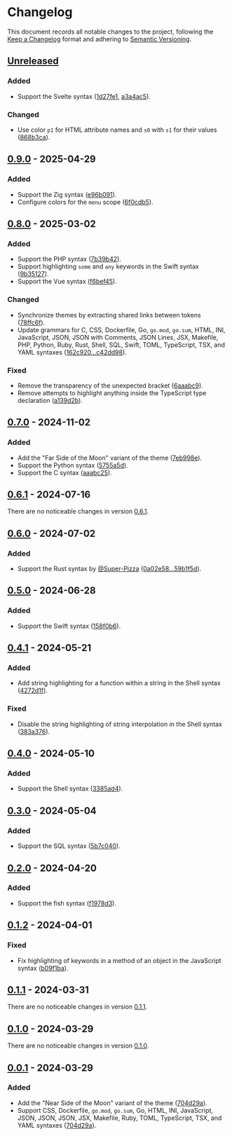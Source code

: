 # Changelog

This document records all notable changes to the project, following the [Keep a Changelog] format and adhering to [Semantic Versioning].

## [Unreleased]

<!-- There are no noticeable changes in version [unreleased]. -->

### Added

- Support the Svelte syntax ([1d27fe1], [a3a4ac5]).

### Changed

- Use color `p1` for HTML attribute names and `s0` with `s1` for their values ([868b3ca]).

## [0.9.0] - 2025-04-29

### Added

- Support the Zig syntax ([e96b091]).
- Configure colors for the `menu` scope ([6f0cdb5]).

## [0.8.0] - 2025-03-02

### Added

- Support the PHP syntax ([7b39b42]).
- Support highlighting `some` and `any` keywords in the Swift syntax ([9b35127]).
- Support the Vue syntax ([f6bef45]).

### Changed

- Synchronize themes by extracting shared links between tokens ([78ffc6f]).
- Update grammars for C, CSS, Dockerfile, Go, `go.mod`, `go.sum`, HTML, INI, JavaScript, JSON, JSON with Comments, JSON Lines, JSX, Makefile, PHP, Python, Ruby, Rust, Shell, SQL, Swift, TOML, TypeScript, TSX, and YAML syntaxes ([162c920...c42dd98]).

### Fixed

- Remove the transparency of the unexpected bracket ([6aaabc9]).
- Remove attempts to highlight anything inside the TypeScript type declaration ([a139d2b]).

## [0.7.0] - 2024-11-02

### Added

- Add the "Far Side of the Moon" variant of the theme ([7eb998e]).
- Support the Python syntax ([5755a5d]).
- Support the C syntax ([aaabc25]).

## [0.6.1] - 2024-07-16

There are no noticeable changes in version [0.6.1].

## [0.6.0] - 2024-07-02

### Added

- Support the Rust syntax by [@Super-Pizza] ([0a02e58...59b1f5d]).

## [0.5.0] - 2024-06-28

### Added

- Support the Swift syntax ([158f0b6]).

## [0.4.1] - 2024-05-21

### Added

- Add string highlighting for a function within a string in the Shell syntax ([4272d1f]).

### Fixed

- Disable the string highlighting of string interpolation in the Shell syntax ([383a376]).

## [0.4.0] - 2024-05-10

### Added

- Support the Shell syntax ([3385ad4]).

## [0.3.0] - 2024-05-04

### Added

- Support the SQL syntax ([5b7c040]).

## [0.2.0] - 2024-04-20

### Added

- Support the fish syntax ([f1978d3]).

## [0.1.2] - 2024-04-01

### Fixed

- Fix highlighting of keywords in a method of an object in the JavaScript syntax ([b09f1ba]).

## [0.1.1] - 2024-03-31

There are no noticeable changes in version [0.1.1].

## [0.1.0] - 2024-03-29

There are no noticeable changes in version [0.1.0].

## [0.0.1] - 2024-03-29

### Added

- Add the "Near Side of the Moon" variant of the theme ([704d29a]).
- Support CSS, Dockerfile, `go.mod`, `go.sum`, Go, HTML, INI, JavaScript, JSON, JSON, JSON, JSX, Makefile, Ruby, TOML, TypeScript, TSX, and YAML syntaxes ([704d29a]).

<!-- Footnotes -->

[Unreleased]: https://github.com/vanyauhalin/moondusttheme/compare/v0.9.0...HEAD/
[0.9.0]: https://github.com/vanyauhalin/moondusttheme/compare/v0.8.0...v0.9.0/
[0.8.0]: https://github.com/vanyauhalin/moondusttheme/compare/v0.7.0...v0.8.0/
[0.7.0]: https://github.com/vanyauhalin/moondusttheme/compare/v0.6.1...v0.7.0/
[0.6.1]: https://github.com/vanyauhalin/moondusttheme/compare/v0.6.0...v0.6.1/
[0.6.0]: https://github.com/vanyauhalin/moondusttheme/compare/v0.5.0...v0.6.0/
[0.5.0]: https://github.com/vanyauhalin/moondusttheme/compare/v0.4.1...v0.5.0/
[0.4.1]: https://github.com/vanyauhalin/moondusttheme/compare/v0.4.0...v0.4.1/
[0.4.0]: https://github.com/vanyauhalin/moondusttheme/compare/v0.3.0...v0.4.0/
[0.3.0]: https://github.com/vanyauhalin/moondusttheme/compare/v0.2.0...v0.3.0/
[0.2.0]: https://github.com/vanyauhalin/moondusttheme/compare/v0.1.2...v0.2.0/
[0.1.2]: https://github.com/vanyauhalin/moondusttheme/compare/v0.1.1...v0.1.2/
[0.1.1]: https://github.com/vanyauhalin/moondusttheme/compare/v0.1.0...v0.1.1/
[0.1.0]: https://github.com/vanyauhalin/moondusttheme/compare/v0.1.0/
[0.0.1]: https://github.com/vanyauhalin/moondusttheme/releases/tag/v0.0.1/

[a3a4ac5]: https://github.com/vanyauhalin/moondusttheme/commit/a3a4ac5f206b4a1aad8613ccefed515970eb34d8/
[1d27fe1]: https://github.com/vanyauhalin/moondusttheme/commit/1d27fe1045f4a47fb43d00c5aeb3e6655a39d0ed/
[868b3ca]: https://github.com/vanyauhalin/moondusttheme/commit/868b3ca557b9d8174a98e3f47149da7e682ed037/
[6f0cdb5]: https://github.com/vanyauhalin/moondusttheme/commit/6f0cdb55077548228885c234fd5d263be5b6a8d6/
[e96b091]: https://github.com/vanyauhalin/moondusttheme/commit/e96b09198982a8902619147414588b105159c655/
[f6bef45]: https://github.com/vanyauhalin/moondusttheme/commit/f6bef450b2ca0292337ceb9e2a3646cec45002b9/
[9b35127]: https://github.com/vanyauhalin/moondusttheme/commit/9b35127c17b9600b1f8938e624546f2814199601/
[a139d2b]: https://github.com/vanyauhalin/moondusttheme/commit/a139d2bbf2620c7579fd627e280e7e1f7fb16e9c/
[162c920...c42dd98]: https://github.com/vanyauhalin/moondusttheme/compare/162c920988d85f52b5d0ec7a2e9440dc7eb60c9c...c42dd9898ee5795c09e2be18d4cc5c037f79c61f/
[78ffc6f]: https://github.com/vanyauhalin/moondusttheme/commit/78ffc6ff4f4b9db1e98b9efd88039804f28285a7/
[6aaabc9]: https://github.com/vanyauhalin/moondusttheme/commit/6aaabc9d17ec3aa7508b0d8eb190818eda10854d/
[7b39b42]: https://github.com/vanyauhalin/moondusttheme/commit/7b39b42ff4a371d87423cd4b09453b251a78aaef/
[5755a5d]: https://github.com/vanyauhalin/moondusttheme/commit/5755a5d0f74f30e81776658024ea9a2e196b159e/
[7eb998e]: https://github.com/vanyauhalin/moondusttheme/commit/7eb998ed6dcbcae92fa97872d93d63c275b0dfba/
[aaabc25]: https://github.com/vanyauhalin/moondusttheme/commit/aaabc256b52cf7bc9118a01790cf873f6f877bab/
[0a02e58...59b1f5d]: https://github.com/vanyauhalin/moondusttheme/compare/0a02e584bbe4304bcb77de16a8b9052e03054ed0...59b1f5d4a3139734a9a8b249213a4b7b9625c332/
[158f0b6]: https://github.com/vanyauhalin/moondusttheme/commit/158f0b6e6c5d62be23a7842f06febb0a2bf64812/
[383a376]: https://github.com/vanyauhalin/moondusttheme/commit/383a3761e518fcbf20cacad4001468c3b73ec9fe/
[4272d1f]: https://github.com/vanyauhalin/moondusttheme/commit/4272d1f5d961ac1278ccf3b34ddba211a70de246/
[3385ad4]: https://github.com/vanyauhalin/moondusttheme/commit/3385ad4925ff321bbd96ac5b51c620ebecfdddd5/
[5b7c040]: https://github.com/vanyauhalin/moondusttheme/commit/5b7c040a0af77728035d2020c25e68f69a9a6536/
[f1978d3]: https://github.com/vanyauhalin/moondusttheme/commit/f1978d3458d699874d304802b5b759e530b2686f/
[b09f1ba]: https://github.com/vanyauhalin/moondusttheme/commit/b09f1bae197fccc60476e7d57fc864f5971e9cae/
[704d29a]: https://github.com/vanyauhalin/moondusttheme/commit/704d29a988081be4aee23276211821143e12c4f4/

[@Super-Pizza]: https://github.com/Super-Pizza/

[Keep a Changelog]: https://keepachangelog.com/en/1.1.0/
[Semantic Versioning]: https://semver.org/spec/v2.0.0.html
